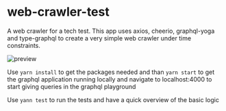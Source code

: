 # web-crawler-test
A web crawler for a tech test. This app uses axios, cheerio, graphql-yoga and type-graphql to create a very simple web crawler under time constraints.

![preview](https://git-repo-img.s3.eu-west-2.amazonaws.com/Annotation+2020-08-07+165647.png)

Use `yarn install` to get the packages needed and than `yarn start` to get the graphql application running locally and navigate to localhost:4000 to start giving queries in the graphql playground

Use `yann test` to run the tests and have a quick overview of the basic logic

